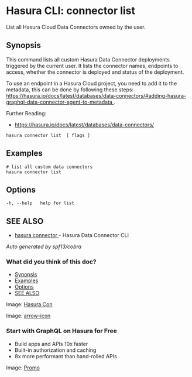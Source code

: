 # Hasura CLI: connector list

List all Hasura Cloud Data Connectors owned by the user.

## Synopsis​

This command lists all custom Hasura Data Connector deployments triggered by the current user. It lists the connector names, endpoints to access, whether the connector is deployed and status of the deployment.

To use an endpoint in a Hasura Cloud project, you need to add it to the metadata, this can be done by following these steps:[ https://hasura.io/docs/latest/databases/data-connectors/#adding-hasura-graphql-data-connector-agent-to-metadata ](https://hasura.io/docs/latest/databases/data-connectors/#adding-hasura-graphql-data-connector-agent-to-metadata).

Further Reading:

- [ https://hasura.io/docs/latest/databases/data-connectors/ ](https://hasura.io/docs/latest/databases/data-connectors/)


`hasura connector list  [ flags ]`

## Examples​

```
# list all custom data connectors
hasura connector list
```

## Options​

`-h, --help   help for list`

## SEE ALSO​

- [ hasura connector ](https://hasura.io/docs/latest/hasura-cli/connector-plugin/commands/connector/)- Hasura Data Connector CLI


 *Auto generated by spf13/cobra* 

### What did you think of this doc?

- [ Synopsis ](https://hasura.io/docs/latest/hasura-cli/connector-plugin/commands/connector_list/#synopsis)
- [ Examples ](https://hasura.io/docs/latest/hasura-cli/connector-plugin/commands/connector_list/#examples)
- [ Options ](https://hasura.io/docs/latest/hasura-cli/connector-plugin/commands/connector_list/#options)
- [ SEE ALSO ](https://hasura.io/docs/latest/hasura-cli/connector-plugin/commands/connector_list/#see-also)


Image: [ Hasura Con ](https://res.cloudinary.com/dh8fp23nd/image/upload/v1686154570/hasura-con-2023/has-con-light-date_r2a2ud.png)

Image: [ arrow-icon ](https://res.cloudinary.com/dh8fp23nd/image/upload/v1683723549/main-web/chevron-right_ldbi7d.png)

### Start with GraphQL on Hasura for Free

- Build apps and APIs 10x faster
- Built-in authorization and caching
- 8x more performant than hand-rolled APIs


Image: [ Promo ](https://hasura.io/docs/assets/images/hasura-free-ff60e409244e0ea12b5a3045d1a9096b.png)